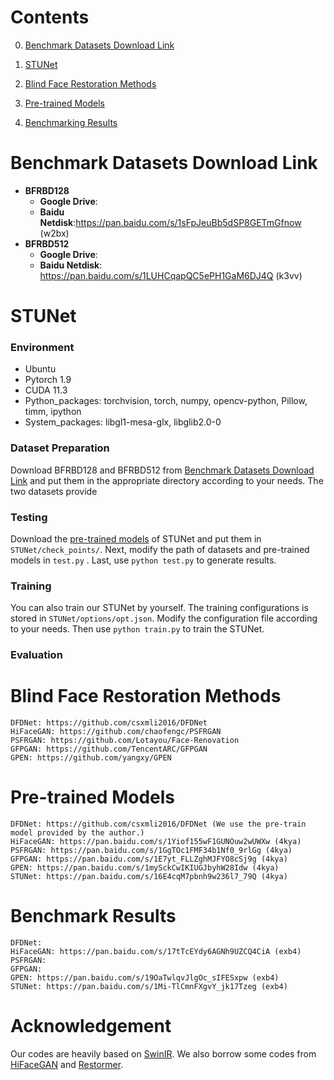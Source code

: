 # **Contents**

0. [Benchmark Datasets Download Link](#{Benchmark-Datasets-Download-Link})

1. [STUNet](#STUNet)
2. [Blind Face Restoration Methods](#Blind-Face-Restoration-Methods)
3. [Pre-trained Models](#Pre-trained-Models)
4. [Benchmarking Results](#Benchmarking-Results)

# **Benchmark Datasets Download Link**

- **BFRBD128**
  - **Google Drive**:
  - **Baidu Netdisk**:https://pan.baidu.com/s/1sFpJeuBb5dSP8GETmGfnow (w2bx)
- **BFRBD512**
  - **Google Drive**:
  - **Baidu Netdisk**: https://pan.baidu.com/s/1LUHCqapQC5ePH1GaM6DJ4Q (k3vv)

# **STUNet**
###  **Environment**
- Ubuntu
- Pytorch 1.9
- CUDA 11.3
- Python_packages: torchvision,  torch,  numpy,  opencv-python,  Pillow,  timm,  ipython
- System_packages: libgl1-mesa-glx, libglib2.0-0
### **Dataset Preparation**

Download BFRBD128 and BFRBD512 from [Benchmark Datasets Download Link](#Benchmark-Datasets-Download-Link) and put them in the appropriate directory according to your needs. The two datasets provide

### **Testing**

Download the [pre-trained models](#Pre-trained-Models) of STUNet and put them in `STUNet/check_points/`.  Next, modify the path of datasets and pre-trained models in `test.py` .  Last, use `python test.py` to generate results.

### Training

You can also train our STUNet by yourself. The training configurations is stored in `STUNet/options/opt.json`. Modify the configuration file according to your needs. Then use `python train.py` to train the STUNet.

### Evaluation

# **Blind Face Restoration Methods**
```
DFDNet: https://github.com/csxmli2016/DFDNet
HiFaceGAN: https://github.com/chaofengc/PSFRGAN
PSFRGAN: https://github.com/Lotayou/Face-Renovation
GFPGAN: https://github.com/TencentARC/GFPGAN
GPEN: https://github.com/yangxy/GPEN
```
# **Pre-trained Models**
```
DFDNet: https://github.com/csxmli2016/DFDNet (We use the pre-train model provided by the author.)
HiFaceGAN: https://pan.baidu.com/s/1Yiof155wF1GUNOuw2wUWXw (4kya)
PSFRGAN: https://pan.baidu.com/s/1GgTOc1FMF34b1Nf0_9rlGg (4kya)
GFPGAN: https://pan.baidu.com/s/1E7yt_FLLZghMJFYO8cSj9g (4kya)
GPEN: https://pan.baidu.com/s/1mySckCwIKIUGJbyhW28Idw (4kya)
STUNet: https://pan.baidu.com/s/16E4cqM7pbnh9w236l7_79Q (4kya)
```
# **Benchmark Results**
```
DFDNet: 
HiFaceGAN: https://pan.baidu.com/s/17tTcEYdy6AGNh9UZCQ4CiA (exb4)
PSFRGAN:
GFPGAN: 
GPEN: https://pan.baidu.com/s/19OaTwlqvJlgOc_sIFESxpw (exb4)
STUNet: https://pan.baidu.com/s/1Mi-TlCmnFXgvY_jk17Tzeg (exb4) 

```
# **Acknowledgement**
Our codes are heavily based on [SwinIR](https://github.com/JingyunLiang/SwinIR). We also borrow some codes from [HiFaceGAN](https://github.com/Lotayou/Face-Renovation) and 
[Restormer](https://github.com/swz30/Restormer).
